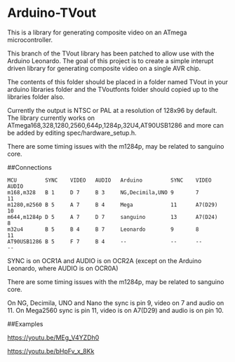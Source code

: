 # Arduino-TVout

This is a library for generating composite video on an ATmega microcontroller.

This branch of the TVout library has been patched to allow use with the Arduino Leonardo. The goal of this project is to create a simple interupt driven library for generating composite video on a single AVR chip.

The contents of this folder should be placed in a folder named TVout in your arduino libraries folder and the TVoutfonts folder should copied up to the libraries folder also.

Currently the output is NTSC or PAL at a resolution of 128x96 by default. The library currently works on ATmega168,328,1280,2560,644p,1284p,32U4,AT90USB1286 and more can be added by editing spec/hardware_setup.h.

There are some timing issues with the m1284p, may be related to sanguino core.

##Connections

```
MCU         SYNC	VIDEO	AUDIO	Arduino	        SYNC	VIDEO	  AUDIO
m168,m328	B 1	    D 7	    B 3	    NG,Decimila,UNO	9	    7	      11
m1280,m2560	B 5	    A 7	    B 4	    Mega            11	    A7(D29)	  10
m644,m1284p	D 5	    A 7	    D 7	    sanguino        13	    A7(D24)	  8
m32u4       B 5	    B 4	    B 7	    Leonardo        9       8         11
AT90USB1286	B 5	    F 7	    B 4	    --	            --	    --	      --
```

SYNC is on OCR1A and AUDIO is on OCR2A (except on the Arduino Leonardo, where AUDIO is on OCR0A)

There are some timing issues with the m1284p, may be related to sanguino core.

On NG, Decimila, UNO and Nano the sync is pin 9, video on 7 and audio on 11. On Mega2560	sync is pin 11, video is on A7(D29)	and audio is on pin 10.


##Examples

https://youtu.be/MEg_V4YZDh0

https://youtu.be/bHpFv_x_8Kk
